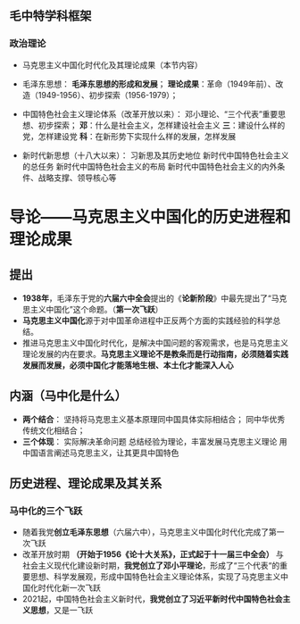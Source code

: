 ## 毛中特学科框架
### 政治理论
- 马克思主义中国化时代化及其理论成果（本节内容）

- 毛泽东思想：
**毛泽东思想的形成和发展**； 
 **理论成果**：革命（1949年前）、改造（1949-1956）、初步探索（1956-1979）；

- 中国特色社会主义理论体系（改革开放以来）：
邓小理论、“三个代表”重要思想、初步探索；
**邓**：什么是社会主义，怎样建设社会主义
**三**：建设什么样的党，怎样建设党
**科**：在新形势下实现什么样的发展，怎样发展

- 新时代新思想（十八大以来）：
习新思及其历史地位
新时代中国特色社会主义的总任务
新时代中国特色社会主义的布局
新时代中国特色社会主义的内外条件、战略支撑、领导核心等


# 导论——马克思主义中国化的历史进程和理论成果

## 提出
- **1938年**，毛泽东于党的**六届六中全会**提出的《**论新阶段**》中最先提出了“马克思主义中国化”这个命题。（**第一次飞跃**）
- **马克思主义中国化**源于对中国革命进程中正反两个方面的实践经验的科学总结。
- 推进马克思主义中国化时代化，是解决中国问题的客观需求，也是马克思主义理论发展的内在要求。**马克思主义理论不是教条而是行动指南，必须随着实践发展而发展，必须中国化才能落地生根、本土化才能深入人心**
## 内涵（马中化是什么）
- **两个结合**：
坚持将马克思主义基本原理同中国具体实际相结合；
同中华优秀传统文化相结合；
- **三个体现**：
实际解决革命问题
总结经验为理论，丰富发展马克思主义理论
用中国语言阐述马克思主义，让其更具中国特色

## 历史进程、理论成果及其关系
### 马中化的三个飞跃
- 随着我党**创立毛泽东思想**（六届六中），马克思主义中国化时代化完成了第一次飞跃
- 改革开放时期 **（开始于1956《论十大关系》，正式起于十一届三中全会）** 与社会主义现代化建设新时期，**我党创立了邓小平理论**，形成了“三个代表“的重要思想、科学发展观，形成中国特色社会主义理论体系，实现了马克思主义中国化时代化新一次飞跃
- 2021起，中国特色社会主义新时代，**我党创立了习近平新时代中国特色社会主义思想**，又是一飞跃

### 
<!--stackedit_data:
eyJoaXN0b3J5IjpbLTEzODMzMjE5NjYsMTk2OTk1MzQ2NiwyMD
YzNTEyNTk3XX0=
-->